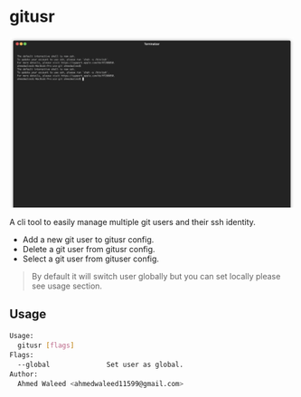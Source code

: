 # gitusr

![screenshot](demo.gif)

A cli tool to easily manage multiple git users and their ssh identity.

- Add a new git user to gitusr config.
- Delete a git user from gitusr config.
- Select a git user from gituser config.


> By default it will switch user globally but you can set locally please see usage section.

## Usage

```bash
Usage:
  gitusr [flags]
Flags:
  --global              Set user as global.
Author:
  Ahmed Waleed <ahmedwaleed11599@gmail.com>
```